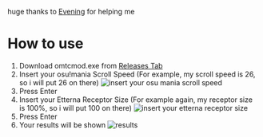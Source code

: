 huge thanks to [Evening](https://github.com/Eve-ning) for helping me

# How to use
1. Download omtcmod.exe from [Releases Tab](https://github.com/Nqinn/om-to-cmod/releases)
2. Insert your osu!mania Scroll Speed (For example, my scroll speed is 26, so i will put 26 on there)
![insert your osu mania scroll speed](https://i.imgur.com/Aa0f6zg.png)
3. Press Enter
4. Insert your Etterna Receptor Size (For example again, my receptor size is 100%, so i will put 100 on there)
![insert your etterna receptor size](https://i.imgur.com/9HhQf4q.png)
5. Press Enter
6. Your results will be shown
![results](https://i.imgur.com/jCmX995.png)
